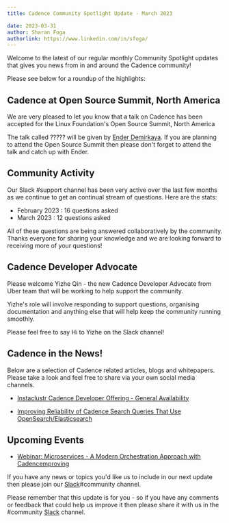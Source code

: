 ```yaml
---
title: Cadence Community Spotlight Update - March 2023

date: 2023-03-31
author: Sharan Foga
authorlink: https://www.linkedin.com/in/sfoga/
---
```

Welcome to the latest of our regular monthly Community Spotlight updates that gives you news from in and around the Cadence community!

Please see below for a roundup of the highlights:

## Cadence at Open Source Summit, North America ##
We are very pleased to let you know that a talk on Cadence has been accepted for the Linux Foundation's Open Source Summit, North America

The talk called ????? will be given by  [Ender Demirkaya](https://www.linkedin.com/in/enderdemirkaya/). If you are planning to attend the Open Source Summit then please don't forget to attend the talk and catch up with Ender.


## Community Activity ##
Our Slack #support channel has been very active over the last few months as we continue to get an continual stream of questions. Here are the stats:

- February 2023 : 16 questions asked
- March 2023 : 12 questions asked

All of these questions are being answered collaboratively by the community. Thanks everyone for sharing your knowledge and we are looking forward to receiving more of your questions!

## Cadence Developer Advocate ##
Please welcome Yizhe Qin - the new Cadence Developer Advocate from Uber team that will be working to help support the community.

Yizhe's role will involve responding to support questions, organising documentation and anything else that will help keep the community running smoothly.

Please feel free to say Hi to Yizhe on the Slack channel!

## Cadence in the News!

Below are a selection of Cadence related articles, blogs and whitepapers. Please take a look and feel free to share via your own social media channels.

- [Instaclustr Cadence Developer Offering - General Availability](https://www.instaclustr.com/blog/instaclustr-cadence-workflow-developer/)

- [Improving Reliability of Cadence Search Queries That Use OpenSearch/Elasticsearch](https://www.instaclustr.com/blog/improving-the-reliability-of-cadence-search-queries/)

## Upcoming Events

- [Webinar: Microservices - A Modern Orchestration Approach with Cadencemproving](https://netapp.zoom.us/webinar/register/WN__5fuwxmNQuWeZ6DiI5wUqg)

If you have any news or topics you'd like us to include in our next update then please join our [Slack](http://t.uber.com/cadence-slack)#community channel.

Please remember that this update is for you - so if you have any comments or feedback that could help us improve it then please share it with us in the #community [Slack](http://t.uber.com/cadence-slack) channel.
